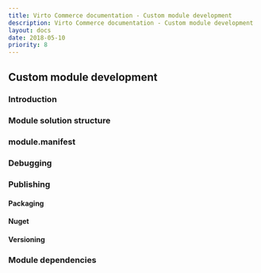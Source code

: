 ```yaml
---
title: Virto Commerce documentation - Custom module development
description: Virto Commerce documentation - Custom module development
layout: docs
date: 2018-05-10
priority: 8
---
```

## Custom module development

### Introduction

### Module solution structure

### module.manifest

### Debugging

### Publishing

#### Packaging

#### Nuget

#### Versioning

### Module dependencies